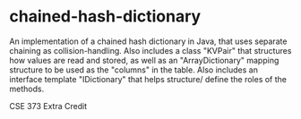 # chained-hash-dictionary
An implementation of a chained hash dictionary in Java, that uses separate chaining as collision-handling. Also includes a class "KVPair" that structures how values are read and stored, as well as an "ArrayDictionary" mapping structure to be used as the "columns" in the table. Also includes an interface template "IDictionary" that helps structure/ define the roles of the methods.

CSE 373 Extra Credit
